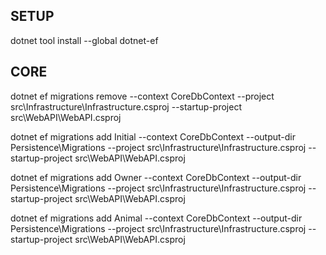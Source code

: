 ##  SETUP

dotnet tool install --global dotnet-ef

##  CORE

dotnet ef migrations remove --context CoreDbContext --project src\Infrastructure\Infrastructure.csproj --startup-project src\WebAPI\WebAPI.csproj

dotnet ef migrations add Initial --context CoreDbContext --output-dir Persistence\Migrations --project src\Infrastructure\Infrastructure.csproj --startup-project src\WebAPI\WebAPI.csproj

dotnet ef migrations add Owner --context CoreDbContext --output-dir Persistence\Migrations --project src\Infrastructure\Infrastructure.csproj --startup-project src\WebAPI\WebAPI.csproj

dotnet ef migrations add Animal --context CoreDbContext --output-dir Persistence\Migrations --project src\Infrastructure\Infrastructure.csproj --startup-project src\WebAPI\WebAPI.csproj
